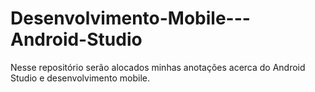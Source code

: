 # Desenvolvimento-Mobile---Android-Studio
Nesse repositório serão alocados minhas anotações acerca do Android Studio e desenvolvimento mobile.
